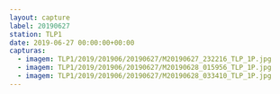 ```yaml
---
layout: capture
label: 20190627
station: TLP1
date: 2019-06-27 00:00:00+00:00
capturas:
  - imagem: TLP1/2019/201906/20190627/M20190627_232216_TLP_1P.jpg
  - imagem: TLP1/2019/201906/20190627/M20190628_015956_TLP_1P.jpg
  - imagem: TLP1/2019/201906/20190627/M20190628_033410_TLP_1P.jpg
---
```

